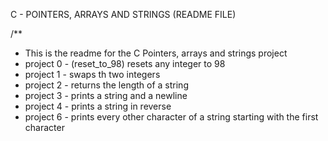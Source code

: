 C - POINTERS, ARRAYS AND STRINGS (README FILE)

/**
* This is the readme for the C Pointers, arrays and strings project
* project 0 - (reset_to_98) resets any integer to 98
* project 1 - swaps th two integers
* project 2 - returns the length of a string
* project 3 - prints a string and a newline
* project 4 - prints a string in reverse
* project 6 - prints every other character of a string starting with the first character

